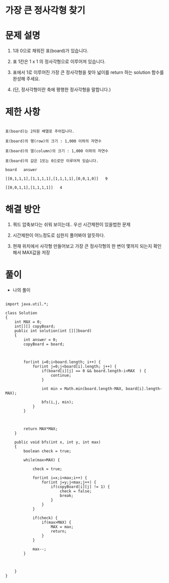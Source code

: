 # 가장 큰 정사각형 찾기

# 문제 설명

1. 1과 0으로 채워진 표(board)가 있습니다. 

2. 표 1칸은 1 x 1 의 정사각형으로 이루어져 있습니다.

3. 표에서 1로 이루어진 가장 큰 정사각형을 찾아 넓이를 return 하는 solution 함수를 완성해 주세요.

4. (단, 정사각형이란 축에 평행한 정사각형을 말합니다.)

# 제한 사항

```

표(board)는 2차원 배열로 주어집니다.

표(board)의 행(row)의 크기 : 1,000 이하의 자연수

표(board)의 열(column)의 크기 : 1,000 이하의 자연수

표(board)의 값은 1또는 0으로만 이루어져 있습니다.

board	answer

[[0,1,1,1],[1,1,1,1],[1,1,1,1],[0,0,1,0]]	9

[[0,0,1,1],[1,1,1,1]]	4

```

# 해결 방안

1. 쿼드 압축보다는 쉬워 보이는데.. 우선 시간제한이 있을법한 문제

2. 시간제한이 어느정도로 심한지 풀어봐야 알듯하다.

3. 현재 위치에서 사각형 만들어보고 가장 큰 정사각형의 한 변이 몇까지 되는지 확인해서 MAX값을 저장

# 풀이

- 나의 풀이

```

import java.util.*;

class Solution
{
    int MAX = 0;
    int[][] copyBoard;
    public int solution(int [][]board)
    {
        int answer = 0;
        copyBoard = board;
        
        
        
        for(int i=0;i<board.length; i++) {
            for(int j=0;j<board[i].length; j++) {
                if(board[i][j] == 0 && board.length-i<MAX  ) {
                    continue;
                }
                
                int min = Math.min(board.length-MAX, board[i].length-MAX);
                
                bfs(i,j, min);
            }
        } 
                                        
        
        
        return MAX*MAX;
    }
    
    public void bfs(int x, int y, int max)
    {
        boolean check = true;
        
        while(max>MAX) {
            
            check = true;
            
            for(int i=x;i<max;i++) {
                for(int j=y;j<max;j++) {
                    if(copyBoard[i][j] != 1) {
                        check = false;
                        break;
                    }
                }
            }
            
            if(check) {
                if(max>MAX) {
                    MAX = max;
                    return;
                }
            }
            
            max--;
        }
        
        
        
    }
}

```